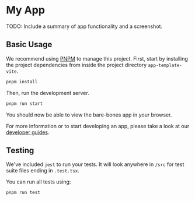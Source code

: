# My App

TODO: Include a summary of app functionality and a screenshot.

## Basic Usage

We recommend using [PNPM](https://pnpm.io/) to manage this project. First, start by installing the project
dependencies from inside the project directory `app-template-vite`.

```bash
pnpm install
```

Then, run the development server.

```bash
pnpm run start
```

You should now be able to view the bare-bones app in your browser.

For more information or to start developing an app, please take a look at our [developer guides](https://support.deskpro.com/en/guides/developers/apps/apps-1/anatomy-of-an-app).

## Testing

We've included `jest` to run your tests. It will look anywhere in `/src` for test suite files ending in `.test.tsx`.

You can run all tests using:

```bash
pnpm run test
```
